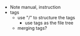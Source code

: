 - Note manual, instruction
- tags
	- use "/" to structure the tags
		- use tags as the file tree
	- merging tags?